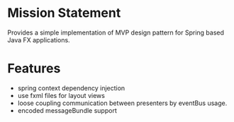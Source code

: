 # Mission Statement
Provides a simple implementation of MVP design pattern for Spring based Java FX applications.

# Features
* spring context dependency injection
* use fxml files for layout views
* loose coupling communication between presenters by eventBus usage.
* encoded messageBundle support

